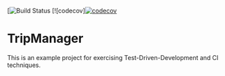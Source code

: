 [![Build Status](https://travis-ci.org/sztechmiler/tripmanager.svg?branch=master) [![codecov][![codecov](https://codecov.io/gh/sztechmiler/tripmanager/branch/master/graph/badge.svg)](https://codecov.io/gh/sztechmiler/tripmanager)

# TripManager
This is an example project for exercising Test-Driven-Development and CI techniques.
